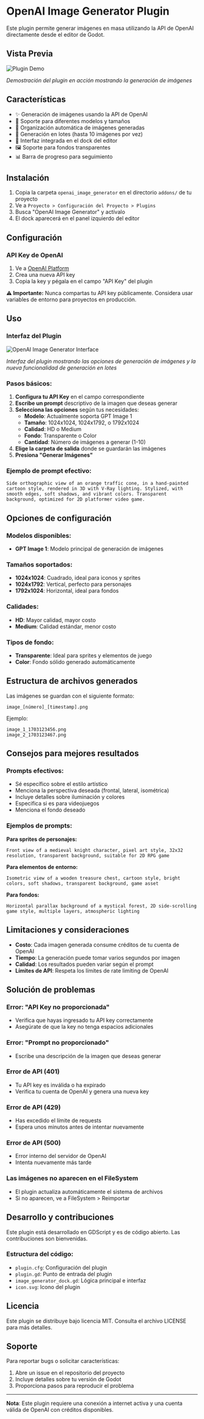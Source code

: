 # OpenAI Image Generator Plugin

Este plugin permite generar imágenes en masa utilizando la API de OpenAI directamente desde el editor de Godot.

## Vista Previa

![Plugin Demo](preview.gif)

*Demostración del plugin en acción mostrando la generación de imágenes*

## Características

- ✨ Generación de imágenes usando la API de OpenAI
- 🎨 Soporte para diferentes modelos y tamaños
- 📁 Organización automática de imágenes generadas
- 🔄 Generación en lotes (hasta 10 imágenes por vez)
- 🎯 Interfaz integrada en el dock del editor
- 🖼️ Soporte para fondos transparentes
- 📊 Barra de progreso para seguimiento

## Instalación

1. Copia la carpeta `openai_image_generator` en el directorio `addons/` de tu proyecto
2. Ve a `Proyecto > Configuración del Proyecto > Plugins`
3. Busca "OpenAI Image Generator" y actívalo
4. El dock aparecerá en el panel izquierdo del editor

## Configuración

### API Key de OpenAI

1. Ve a [OpenAI Platform](https://platform.openai.com/api-keys)
2. Crea una nueva API key
3. Copia la key y pégala en el campo "API Key" del plugin

**⚠️ Importante:** Nunca compartas tu API key públicamente. Considera usar variables de entorno para proyectos en producción.

## Uso

### Interfaz del Plugin

![OpenAI Image Generator Interface](screenshot.png)

*Interfaz del plugin mostrando las opciones de generación de imágenes y la nueva funcionalidad de generación en lotes*

### Pasos básicos:

1. **Configura tu API Key** en el campo correspondiente
2. **Escribe un prompt** descriptivo de la imagen que deseas generar
3. **Selecciona las opciones** según tus necesidades:
   - **Modelo**: Actualmente soporta GPT Image 1
   - **Tamaño**: 1024x1024, 1024x1792, o 1792x1024
   - **Calidad**: HD o Medium
   - **Fondo**: Transparente o Color
   - **Cantidad**: Número de imágenes a generar (1-10)
4. **Elige la carpeta de salida** donde se guardarán las imágenes
5. **Presiona "Generar Imágenes"**

### Ejemplo de prompt efectivo:

```
Side orthographic view of an orange traffic cone, in a hand-painted cartoon style, rendered in 3D with V-Ray lighting. Stylized, with smooth edges, soft shadows, and vibrant colors. Transparent background, optimized for 2D platformer video game.
```

## Opciones de configuración

### Modelos disponibles:
- **GPT Image 1**: Modelo principal de generación de imágenes

### Tamaños soportados:
- **1024x1024**: Cuadrado, ideal para iconos y sprites
- **1024x1792**: Vertical, perfecto para personajes
- **1792x1024**: Horizontal, ideal para fondos

### Calidades:
- **HD**: Mayor calidad, mayor costo
- **Medium**: Calidad estándar, menor costo

### Tipos de fondo:
- **Transparente**: Ideal para sprites y elementos de juego
- **Color**: Fondo sólido generado automáticamente

## Estructura de archivos generados

Las imágenes se guardan con el siguiente formato:
```
image_[número]_[timestamp].png
```

Ejemplo:
```
image_1_1703123456.png
image_2_1703123467.png
```

## Consejos para mejores resultados

### Prompts efectivos:
- Sé específico sobre el estilo artístico
- Menciona la perspectiva deseada (frontal, lateral, isométrica)
- Incluye detalles sobre iluminación y colores
- Especifica si es para videojuegos
- Menciona el fondo deseado

### Ejemplos de prompts:

**Para sprites de personajes:**
```
Front view of a medieval knight character, pixel art style, 32x32 resolution, transparent background, suitable for 2D RPG game
```

**Para elementos de entorno:**
```
Isometric view of a wooden treasure chest, cartoon style, bright colors, soft shadows, transparent background, game asset
```

**Para fondos:**
```
Horizontal parallax background of a mystical forest, 2D side-scrolling game style, multiple layers, atmospheric lighting
```

## Limitaciones y consideraciones

- **Costo**: Cada imagen generada consume créditos de tu cuenta de OpenAI
- **Tiempo**: La generación puede tomar varios segundos por imagen
- **Calidad**: Los resultados pueden variar según el prompt
- **Límites de API**: Respeta los límites de rate limiting de OpenAI

## Solución de problemas

### Error: "API Key no proporcionada"
- Verifica que hayas ingresado tu API key correctamente
- Asegúrate de que la key no tenga espacios adicionales

### Error: "Prompt no proporcionado"
- Escribe una descripción de la imagen que deseas generar

### Error de API (401)
- Tu API key es inválida o ha expirado
- Verifica tu cuenta de OpenAI y genera una nueva key

### Error de API (429)
- Has excedido el límite de requests
- Espera unos minutos antes de intentar nuevamente

### Error de API (500)
- Error interno del servidor de OpenAI
- Intenta nuevamente más tarde

### Las imágenes no aparecen en el FileSystem
- El plugin actualiza automáticamente el sistema de archivos
- Si no aparecen, ve a FileSystem > Reimportar

## Desarrollo y contribuciones

Este plugin está desarrollado en GDScript y es de código abierto. Las contribuciones son bienvenidas.

### Estructura del código:
- `plugin.cfg`: Configuración del plugin
- `plugin.gd`: Punto de entrada del plugin
- `image_generator_dock.gd`: Lógica principal e interfaz
- `icon.svg`: Icono del plugin

## Licencia

Este plugin se distribuye bajo licencia MIT. Consulta el archivo LICENSE para más detalles.

## Soporte

Para reportar bugs o solicitar características:
1. Abre un issue en el repositorio del proyecto
2. Incluye detalles sobre tu versión de Godot
3. Proporciona pasos para reproducir el problema

---

**Nota**: Este plugin requiere una conexión a internet activa y una cuenta válida de OpenAI con créditos disponibles.
